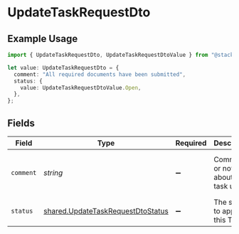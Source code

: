 # UpdateTaskRequestDto

## Example Usage

```typescript
import { UpdateTaskRequestDto, UpdateTaskRequestDtoValue } from "@stackone/stackone-client-ts/sdk/models/shared";

let value: UpdateTaskRequestDto = {
  comment: "All required documents have been submitted",
  status: {
    value: UpdateTaskRequestDtoValue.Open,
  },
};
```

## Fields

| Field                                                                                         | Type                                                                                          | Required                                                                                      | Description                                                                                   | Example                                                                                       |
| --------------------------------------------------------------------------------------------- | --------------------------------------------------------------------------------------------- | --------------------------------------------------------------------------------------------- | --------------------------------------------------------------------------------------------- | --------------------------------------------------------------------------------------------- |
| `comment`                                                                                     | *string*                                                                                      | :heavy_minus_sign:                                                                            | Comment or note about the task update                                                         | All required documents have been submitted                                                    |
| `status`                                                                                      | [shared.UpdateTaskRequestDtoStatus](../../../sdk/models/shared/updatetaskrequestdtostatus.md) | :heavy_minus_sign:                                                                            | The status to apply to this Task                                                              | blocked                                                                                       |